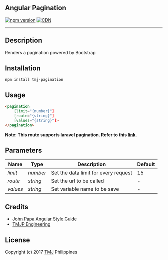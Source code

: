 ## Angular Pagination
[![npm version](https://img.shields.io/npm/v/tmj-pagination.svg)](https://www.npmjs.org/package/tmj-pagination)
[![CDN](https://img.shields.io/badge/cdn-rawgit-brightgreen.svg)](https://cdn.rawgit.com/TMJPEngineering/angular-pagination/master/dist/pagination.min.js)

---

## Description

Renders a pagination powered by Bootstrap

## Installation

```
npm install tmj-pagination
```

## Usage

```html
<pagination
    [limit="{number}"]
    [route="{string}"]
    [values="{string}"]>
</pagination>
```

**Note: This route supports laravel pagination. Refer to this [link](https://laravel.com/docs/5.2/pagination#paginating-eloquent-results).**

## Parameters

| **Name** | **Type** | **Description**                      | **Default** |
|----------|----------|--------------------------------------|-------------|
| *limit*  | *number* | Set the data limit for every request |     15      |
| *route*  | *string* | Set the url to be called             |      -      |
| *values* | *string* | Set variable name to be save         |      -      |

## Credits

- [John Papa Angular Style Guide](https://github.com/johnpapa/angular-styleguide)
- [TMJP Engineering](https://github.com/TMJPEngineering)

## License

Copyright (c) 2017 [TMJ](http://www.tmj.jp/en/) Philippines
